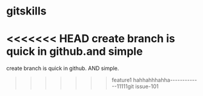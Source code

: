 # gitskills
<<<<<<< HEAD
create branch is quick in github.and simple
=======
create branch is quick in github. AND simple.
>>>>>>> feature1
hahhahhhahha-------------11111git issue-101